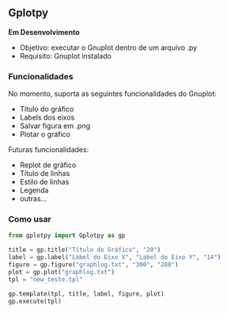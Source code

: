 ## Gplotpy

**Em Desenvolvimento**

* Objetivo: executar o Gnuplot dentro de um arquivo .py
* Requisito: Gnuplot instalado

### Funcionalidades

No momento, suporta as seguintes funcionalidades do Gnuplot:

* Título do gráfico
* Labels dos eixos
* Salvar figura em .png
* Plotar o gráfico

Futuras funcionalidades:

* Replot de gráfico
* Título de linhas
* Estilo de linhas
* Legenda
* outras...

### Como usar

```python
from gplotpy import Gplotpy as gp

title = gp.title("Título do Gráfico", "20")
label = gp.label("Label do Eixo X", "Label do Eixo Y", "14")
figure = gp.figure("graphlog.txt", "300", "280")
plot = gp.plot("graphlog.txt")
tpl = "new_teste.tpl"

gp.template(tpl, title, label, figure, plot)
gp.execute(tpl)
```

